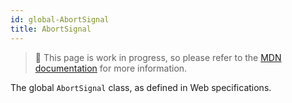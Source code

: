 ```yaml
---
id: global-AbortSignal
title: AbortSignal
---
```


> 🚧 This page is work in progress, so please refer to the [MDN documentation](https://developer.mozilla.org/en-US/docs/Web/API/AbortSignal) for more information.

The global `AbortSignal` class, as defined in Web specifications.
